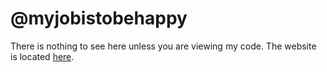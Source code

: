 # @myjobistobehappy
There is nothing to see here unless you are viewing my code.
The website is located [here](https://myjobistobehappy.github.io).
